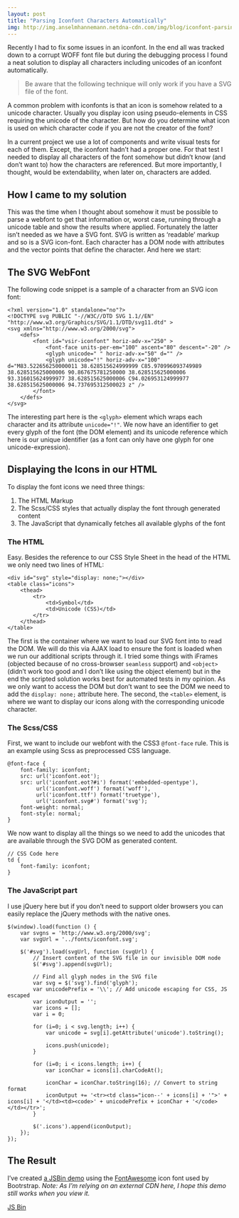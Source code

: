 ```yaml
---
layout: post
title: "Parsing Iconfont Characters Automatically"
img: http://img.anselmhannemann.netdna-cdn.com/img/blog/iconfont-parsing.png
---
```


Recently I had to fix some issues in an iconfont. In the end all was tracked down to a corrupt WOFF font file but during the debugging process I found a neat solution to display all characters including unicodes of an iconfont automatically.

> Be aware that the following technique will only work if you have a SVG file of the font.

A common problem with iconfonts is that an icon is somehow related to a unicode character. Usually you display icon using pseudo-elements in CSS requiring the unicode of the character. But how do you determine what icon is used on which character code if you are not the creator of the font?

In a current project we use a lot of components and write visual tests for each of them. Except, the iconfont hadn’t had a proper one. For that test I needed to display all characters of the font somehow but didn’t know (and don’t want to) how the characters are referenced. But more importantly, I thought, would be extendability, when later on, characters are added.

## How I came to my solution

This was the time when I thought about somehow it must be possible to parse a webfont to get that information or, worst case, running through a unicode table and show the results where applied. Fortunately the latter isn’t needed as we have a SVG font. SVG is written as ‘readable’ markup and so is a SVG icon-font. Each character has a DOM node with attributes and the vector points that define the character. And here we start:

## The SVG WebFont

The following code snippet is a sample of a character from an SVG icon font:

	<?xml version="1.0" standalone="no"?>
	<!DOCTYPE svg PUBLIC "-//W3C//DTD SVG 1.1//EN" "http://www.w3.org/Graphics/SVG/1.1/DTD/svg11.dtd" >
	<svg xmlns="http://www.w3.org/2000/svg">
		<defs>
			<font id="vsir-iconfont" horiz-adv-x="250" >
				<font-face units-per-em="100" ascent="80" descent="-20" />
				<glyph unicode=" " horiz-adv-x="50" d="" />
				<glyph unicode="!" horiz-adv-x="100" d="M83.522656250000011 38.628515624999999 C85.970996093749989 38.628515625000006 90.867675781250000 38.628515625000006 93.316015624999977 38.628515625000006 C94.026953124999977 38.628515625000006 94.737695312500023 z" />
			</font>
		</defs>
	</svg>

The interesting part here is the `<glyph>` element which wraps each character and its attribute `unicode="!"`. We now have an identifier to get every glyph of the font (the DOM element) and its unicode reference which here is our unique identifier (as a font can only have one glyph for one unicode-expression).

## Displaying the Icons in our HTML

To display the font icons we need three things:

1. The HTML Markup
2. The Scss/CSS styles that actually display the font through generated content
3. The JavaScript that dynamically fetches all available glyphs of the font

### The HTML

Easy. Besides the reference to our CSS Style Sheet in the head of the HTML we only need two lines of HTML:

	<div id="svg" style="display: none;"></div>
	<table class="icons">
		<thead>
			<tr>
				<td>Symbol</td>
				<td>Unicode (CSS)</td>
			</tr>
		</thead>
	</table>

The first is the container where we want to load our SVG font into to read the DOM. We will do this via AJAX load to ensure the font is loaded when we run our additional scripts through it. I tried some things with iFrames (objected because of no cross-browser `seamless` support) and `<object>` (didn’t work too good and I don’t like using the object element) but in the end the scripted solution works best for automated tests in my opinion.
As we only want to access the DOM but don’t want to see the DOM we need to add the `display: none;` attribute here.
The second, the `<table>` element, is where we want to display our icons along with the corresponding unicode character.

### The Scss/CSS

First, we want to include our webfont with the CSS3 `@font-face` rule. This is an example using Scss as preprocessed CSS language.

	@font-face {
		font-family: iconfont;
		src: url('iconfont.eot');
		src: url('iconfont.eot?#i') format('embedded-opentype'),
			 url('iconfont.woff') format('woff'),
			 url('iconfont.ttf') format('truetype'),
			 url('iconfont.svg#') format('svg');
		font-weight: normal;
		font-style: normal;
	}

We now want to display all the things so we need to add the unicodes that are available through the SVG DOM as generated content.

	// CSS Code here
	td {
		font-family: iconfont;
	}


### The JavaScript part

I use jQuery here but if you don’t need to support older browsers you can easily replace the jQuery methods with the native ones.

	$(window).load(function () {
		var svgns = 'http://www.w3.org/2000/svg';
		var svgUrl = '../fonts/iconfont.svg';

		$('#svg').load(svgUrl, function (svgUrl) {
			// Insert content of the SVG file in our invisible DOM node
			$('#svg').append(svgUrl);

			// Find all glyph nodes in the SVG file
			var svg = $('svg').find('glyph');
			var unicodePrefix = '\\'; // Add unicode escaping for CSS, JS escaped
			var iconOutput = '';
			var icons = [];
			var i = 0;

			for (i=0; i < svg.length; i++) {
				var unicode = svg[i].getAttribute('unicode').toString();

				icons.push(unicode);
			}

			for (i=0; i < icons.length; i++) {
				var iconChar = icons[i].charCodeAt();

				iconChar = iconChar.toString(16); // Convert to string format
				iconOutput += '<tr><td class="icon--' + icons[i] + '">' + icons[i] + '</td><td><code>' + unicodePrefix + iconChar + '</code></td></tr>';
			}

			$('.icons').append(iconOutput);
		});
	});

## The Result

I’ve created [a JSBin demo](http://jsbin.com/ziwol/7) using the [FontAwesome](http://fontawesome.io/) icon font used by Bootrstrap. _Note: As I’m relying on an external CDN here, I hope this demo still works when you view it._

<a class="jsbin-embed" href="http://jsbin.com/ziwol/7/embed?html,css,js,output">JS Bin</a><script src="http://static.jsbin.com/js/embed.js"></script>

